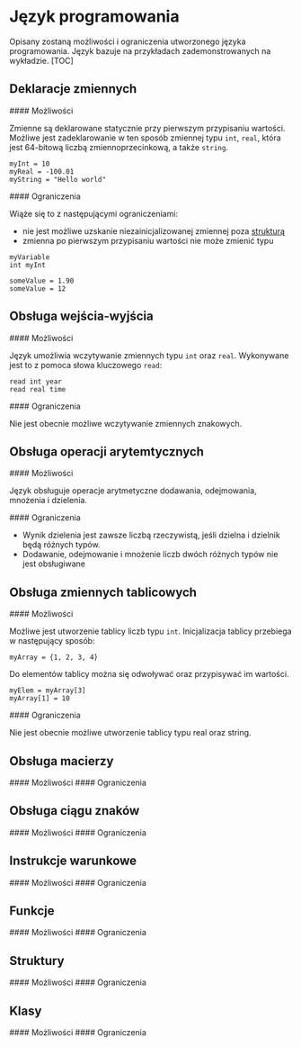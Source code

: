# Język programowania
Opisany zostaną możliwości i ograniczenia utworzonego języka programowania. 
Język bazuje na przykładach zademonstrowanych na wykładzie. 
[TOC]

## Deklaracje zmiennych 
<!-- no toc -->#### Możliwości
Zmienne są deklarowane statycznie przy pierwszym przypisaniu wartości. 
Możliwe jest zadeklarowanie w ten sposób zmiennej typu ```int```,  ```real```, która jest 64-bitową liczbą zmiennoprzecinkową, a także ```string```.
```
myInt = 10
myReal = -100.01
myString = "Hello world"
```

<!-- no toc -->#### Ograniczenia
Wiąże się to z następującymi ograniczeniami: 
- nie jest możliwe uzskanie niezainicjalizowanej zmiennej poza [strukturą](#struktury)
- zmienna po pierwszym przypisaniu wartości nie może zmienić typu
```
myVariable 
int myInt

someValue = 1.90
someValue = 12
```

## Obsługa wejścia-wyjścia
<!-- no toc -->#### Możliwości
Język umożliwia wczytywanie zmiennych typu ```int``` oraz ```real```. Wykonywane jest to z pomoca słowa kluczowego ```read```:
```
read int year
read real time
```

<!-- no toc -->#### Ograniczenia
Nie jest obecnie możliwe wczytywanie zmiennych znakowych. 

## Obsługa operacji arytemtycznych 
<!-- no toc -->#### Możliwości
Język obsługuje operacje arytmetyczne dodawania, odejmowania, mnożenia i dzielenia. 

<!-- no toc -->#### Ograniczenia
- Wynik dzielenia jest zawsze liczbą rzeczywistą, jeśli dzielna i dzielnik będą różnych typów. 
- Dodawanie, odejmowanie i mnożenie liczb dwóch różnych typów nie jest obsługiwane 

## Obsługa zmiennych tablicowych
<!-- no toc -->#### Możliwości
Możliwe jest utworzenie tablicy liczb typu ```int```. Inicjalizacja tablicy przebiega w następujący sposób:
```
myArray = {1, 2, 3, 4}
```
Do elementów tablicy można się odwoływać oraz przypisywać im wartości.
```
myElem = myArray[3]
myArray[1] = 10
```
<!-- no toc -->#### Ograniczenia
Nie jest obecnie możliwe utworzenie tablicy typu real oraz string.

## Obsługa macierzy
<!-- no toc -->#### Możliwości

<!-- no toc -->#### Ograniczenia

## Obsługa ciągu znaków
<!-- no toc -->#### Możliwości
<!-- no toc -->#### Ograniczenia

## Instrukcje warunkowe
<!-- no toc -->#### Możliwości
<!-- no toc -->#### Ograniczenia

## Funkcje
<!-- no toc -->#### Możliwości
<!-- no toc -->#### Ograniczenia

## Struktury
<!-- no toc -->#### Możliwości
<!-- no toc -->#### Ograniczenia

## Klasy
<!-- no toc -->#### Możliwości
<!-- no toc -->#### Ograniczenia
